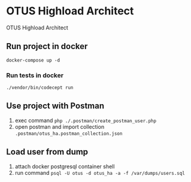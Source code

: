 # OTUS Highload Architect
OTUS Highload Architect

## Run project in docker

```
docker-compose up -d
```

### Run tests in docker

```
./vendor/bin/codecept run
```

## Use project with Postman

1. exec command `php ./.postman/create_postman_user.php`
2. open postman and import collection `.postman/otus_ha.postman_collection.json`

## Load user from dump

1. attach docker postgresql container shell
2. run command `psql -U otus -d otus_ha -a -f /var/dumps/users.sql`